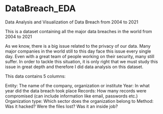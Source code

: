 # DataBreach_EDA
Data Analysis and Visualization of Data Breach from 2004 to 2021

This is a dataset containing all the major data breaches in the world from 2004 to 2021

As we know, there is a big issue related to the privacy of our data. Many major companies in the world still to this day face this issue every single day. Even with a great team of people working on their security, many still suffer.
In order to tackle this situation, it is only right that we must study this issue in great depth and therefore I did data analysis on this dataset.

This data contains 5 columns:

Entity: The name of the company, organization or institute
Year: In what year did the data breach took place
Records: How many records were compromised (can include information like email, passwords etc.)
Organization type: Which sector does the organization belong to
Method: Was it hacked? Were the files lost? Was it an inside job?
